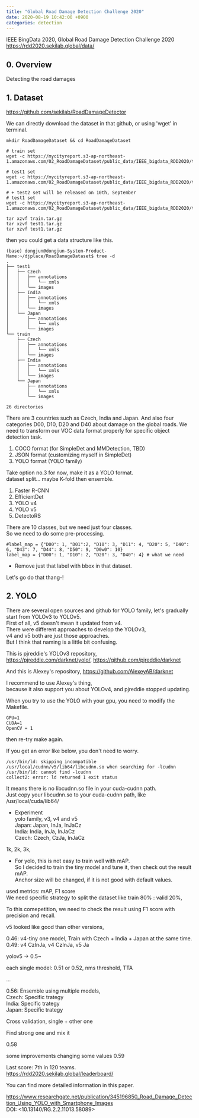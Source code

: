 ```yaml
---
title: "Global Road Damage Detection Challenge 2020"
date: 2020-08-19 10:42:00 +0900
categories: detection
---
```


IEEE BingData 2020, Global Road Damage Detection Challenge 2020    
<https://rdd2020.sekilab.global/data/>

## 0. Overview
Detecting the road damages    

## 1. Dataset
<https://github.com/sekilab/RoadDamageDetector>

We can directly download the dataset in that github, or using 'wget' in terminal.
```
mkdir RoadDamageDataset && cd RoadDamageDataset

# train set
wget -c https://mycityreport.s3-ap-northeast-1.amazonaws.com/02_RoadDamageDataset/public_data/IEEE_bigdata_RDD2020/train.tar.gz

# test1 set
wget -c https://mycityreport.s3-ap-northeast-1.amazonaws.com/02_RoadDamageDataset/public_data/IEEE_bigdata_RDD2020/test1.tar.gz

# + test2 set will be released on 10th, September
# test1 set
wget -c https://mycityreport.s3-ap-northeast-1.amazonaws.com/02_RoadDamageDataset/public_data/IEEE_bigdata_RDD2020/test2.tar.gz

tar xzvf train.tar.gz
tar xzvf test1.tar.gz
tar xzvf test1.tar.gz
```

then you could get a data structure like this.
```
(base) dongjun@dongjun-System-Product-Name:~/djplace/RoadDamageDataset$ tree -d
.
├── test1
│   ├── Czech
│   │   ├── annotations
│   │   │   └── xmls
│   │   └── images
│   ├── India
│   │   ├── annotations
│   │   │   └── xmls
│   │   └── images
│   └── Japan
│       ├── annotations
│       │   └── xmls
│       └── images
└── train
    ├── Czech
    │   ├── annotations
    │   │   └── xmls
    │   └── images
    ├── India
    │   ├── annotations
    │   │   └── xmls
    │   └── images
    └── Japan
        ├── annotations
        │   └── xmls
        └── images

26 directories

```

There are 3 countries such as Czech, India and Japan. And also four categories D00, D10, D20 and D40 about damage on the global roads.
We need to transform our VOC data format properly for specific object detection task.    
1. COCO format (for SimpleDet and MMDetection, TBD)    
2. JSON format (customizing myself in SimpleDet)    
3. YOLO format (YOLO family)    

Take option no.3 for now, make it as a YOLO format.    
dataset split... maybe K-fold then ensemble.    

1. Faster R-CNN    
2. EfficientDet    
3. YOLO v4    
4. YOLO v5    
5. DetectoRS       


There are 10 classes, but we need just four classes.    
So we need to do some pre-processing.
```
#label_map = {"D00": 1, "D01":2, "D10": 3, "D11": 4, "D20": 5, "D40": 6, "D43": 7, "D44": 8, "D50": 9, "D0w0": 10}
label_map = {"D00": 1, "D10": 2, "D20": 3, "D40": 4} # what we need
```

- Remove just that label with bbox in that dataset.    

Let's go do that thang-!    


## 2. YOLO
There are several open sources and github for YOLO family, let's gradually start from YOLOv3 to YOLOv5.    
First of all, v5 doesn't mean it updated from v4.    
There were different approaches to develop the YOLOv3,    
v4 and v5 both are just those approaches.    
But I think that naming is a little bit confusing.    

This is pjreddie's YOLOv3 repository,    
<https://pjreddie.com/darknet/yolo/>, <https://github.com/pjreddie/darknet>    

And this is Alexey's repository, <https://github.com/AlexeyAB/darknet>    

I recommend to use Alexey's thing,    
because it also support you about YOLOv4, and pjreddie stopped updating.    

When you try to use the YOLO with your gpu, you need to modify the Makefile.    
```
GPU=1
CUDA=1
OpenCV = 1
```
then re-try make again.    

If you get an error like below, you don't need to worry.    
```
/usr/bin/ld: skipping incompatible /usr/local/cudnn/v5/lib64/libcudnn.so when searching for -lcudnn
/usr/bin/ld: cannot find -lcudnn
collect2: error: ld returned 1 exit status
```
It means there is no libcudnn.so file in your cuda-cudnn path.    
Just copy your libcudnn.so to your cuda-cudnn path, like /usr/local/cuda/lib64/    

- Experiment    
yolo family, v3, v4 and v5    
Japan: Japan, InJa, InJaCz    
India: India, InJa, InJaCz    
Czech: Czech, CzJa, InJaCz    

1k, 2k, 3k,

- For yolo, this is not easy to train well with mAP.    
So I decided to train the tiny model and tune it, then check out the result mAP.    
Anchor size will be changed, if it is not good with default values.    

used metrics: mAP, F1 score    
We need specific strategy to split the dataset like train 80% : valid 20%,    

To this comepetition, we need to check the result using F1 score with precision and recall.    

v5 looked like good than other versions,    

0.46: v4-tiny one model, Train with Czech + India + Japan at the same time.    
0.49: v4 CzInJa, v4 CzInJa, v5 Ja

yolov5 -> 0.5~

each single model: 0.51 or 0.52, nms threshold, TTA

...

0.56: Ensemble using multiple models,    
Czech: Specific trategy    
India: Specific trategy    
Japan: Specific trategy   

Cross validation,
single + other one

Find strong one and mix it

0.58

some improvements changing some values 0.59

Last score: 7th in 120 teams.    
<https://rdd2020.sekilab.global/leaderboard/>

You can find more detailed information in this paper.

<https://www.researchgate.net/publication/345196850_Road_Damage_Detection_Using_YOLO_with_Smartphone_Images>    
DOI: <10.13140/RG.2.2.11013.58089>
